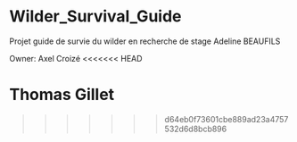 # Wilder_Survival_Guide
Projet guide de survie du wilder en recherche de stage
Adeline BEAUFILS

Owner: Axel Croizé
<<<<<<< HEAD

Thomas Gillet
=======
>>>>>>> d64eb0f73601cbe889ad23a4757532d6d8bcb896
